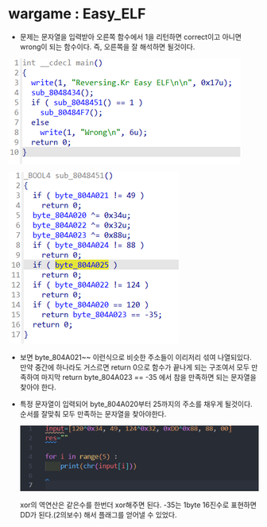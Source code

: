 # wargame : Easy_ELF

- 문제는 문자열을 입력받아 오른쪽 함수에서 1을 리턴하면 correct이고 아니면 wrong이 되는 함수이다. 즉, 오른쪽을 잘 해석하면 될것이다.

![Untitled](Untitled.png)

![Untitled](Untitled%201.png)

- 보면 byte_804A021~~ 이런식으로 비슷한 주소들이 이리저리 섞여 나열되있다. 만약 중간에 하나라도 거스르면 return 0으로 함수가 끝나게 되는 구조여서 모두 만족하여 마지막 return byte_804A023 == -35 에서 참을 만족하면 되는 문자열을 찾아야 한다.
- 특정 문자열이 입력되어 byte_804A020부터 25까지의 주소를 채우게 될것이다. 순서를 잘맞춰 모두 만족하는 문자열을 찾아야한다.
    
    ![Untitled](Untitled%202.png)
    
    xor의 역연산은 같은수를 한번더 xor해주면 된다. -35는 1byte 16진수로 표현하면 DD가 된다.(2의보수) 해서 플래그를 얻어낼 수 있었다.